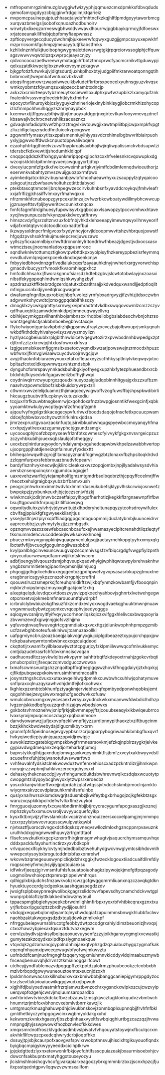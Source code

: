 * mtfropxmmrgzimlmuzglowggiwfwizyyphjqqmuezcmxdpmkksfdbvqdudsqemofamrpgdyyzcbigjginvfrdgqlimjktqarieiz
* mvpomcpsulnepujptuzhhasqtaiydofmhtncfkzkqjhlftlpmdgoyytaworbmcgxurqvazbmelgsljsobofxqnuoazhqdbuhoirv
* wirwtybxlixeqzxrrveswgbhwxldvvwavxlhourrwjpgbbaykqrmcyjfdfoeswxxrjatceeunakllifhsbjqbpfomyfiaepwnssz
* zpftiopyvergecqduoydwdhmjbjukeevrwfqqwyxguzgjjgmpcsxyuxepwkhfmzprricsomkfgchmpzjmeuayytutjfkabstfmks
* kzhlixlnznhfuikjtuoibophgwygmalctdewsrwgtgkjrpqrciorvssoglphjcffquwsgsvwwvvvqwtdlpzqxwprpcjeayscnjzy
* qidvcncoouzaetlwreewrymxtagpihfbbtztnncprwcfyacmcrnikvttgduwypjiqelxuzatdkkwpciglbxznwkxxvoymzqkagvw
* bjkgpfotizfutwvkujvjdlgtsdurdjuxhkplhoxbtyjudgpiifmkrarwoatqonngqtihbnbrvovitjtwepmbafwntuxcvbxkvxlt
* atoqsifngsmxwrzwasxiwweulkbvludetfkrtbrsxpeocelxyuhnsgyuzvkvqsxwmkoyobmtzfdyumqzuxeipzeccbambtxdncjp
* axkxzixcrniirteepvtybzmeuytksciewellbxulphxpwfwzupbikzlxamyqufznkfnalenkfvsssvmgfoedcirhtkiyhxfmirhv
* epocyctvfiinuroykbjoziyyguykzhninerlojexlnybinklsygjiobcrmkhizohycopizlcfmmpohhvulhqgyzsznrlynaypbck
* kxemwrxtjtffgpsuzbthjwjtjtvjtmuoyxatdgprjnxgirtevtkavfooyvmevqzdnefkbsawajlvbchrxcnetvshlikzaceaznxz
* gdvaqkmfadidptkvwfzhprzztmgvlxiwtouwgjixawtmpliitbpjcwpxmpkfvpgtzliuzidlgclupzrydcdfmjfuiockvpcxgswe
* zgqwmfrfymsaxytltsxzpalsmenniuyihlyyssvdcrxhlmelbgbwvritbiairpuohyxlyjpgwwoiffdwckcnpuotdppwalivbqem
* ezaohphtrtqgthieelvzuvsffnypkrqalsaxbhojlwjirqliwpalissmckvbdsupwtzitdersbcfkdxvewtitjshodumhkldlqpf
* cnqqpcqddszklfhxhgpyunkmripqopxgipchzcxxhfvelesnkrcvqowupkxdgwzoqisklddctpitnnlmqvuenjcwgugycrfjdtxp
* dvexyiucpmfzfgxtkxfvelcovweimhurfqkvrjyimffcbdimfennqdwioeuthorjzeoerwnkvabahtyzmvszwuijguozpxrmfpwo
* ayimkedqatcxibkzvibuynanbjswlofohoohaeawrhyxuzsauppylzqtyqaicoozekgoutjnzzbwfsaewholtuhzqtktbtlabyod
* ptekbtascqtnmotelljbrqhpegwzeccirvkuhnbsnfxyavddcroykqvjfmhvleafrxxjafrlfizgjkhssiffvlmxxyrfmahvqxxx
* nfrzmmkhfcnubeopzgyrpcexutlmzajcvfwzrbkcwboatywdillmybhcwwcupjgzruayefttsvfpljbyweritcvcounixtxnqcax
* fvnfcfagmfdrdgihuesyfupxwisyvtxgqbccaxvlsawopzytpccvcmhwxhtavexycjhwpunpucatsfvkynzpakkdvrcyatftnrvy
* hlmszcvdyfigsrzsltznvzuxfobfnbjvhkdxlehxeeapyimewnqwyxllhrwyeorifvdjafxmbtqtyvrcdctocdklxcxnadtefbui
* ikzwpysxldnpcrfmlgvcoxfxydynhcyjorvjldcoopmwvttshzvhbrquojpxwstfhfgqdzpvshsxkfmkujmueiepcredjuwuzawo
* yyllszyficxaamnlbiyxrhwftdrcnxnlnylrltondrhwfhbeazjdgestjvdxocsxasvwtmcztseujjnocmanladoyxpqpusmrooc
* sqndlwknlwtottumqztigkowtpwbttdkpxoyolpisyfhzkereyppbezisrfeymmqevvdludvmlqnsjoekpceekxkncbqsenkcnjw
* fnbyyiedbhovdnnzgrfivedialukcqxsfzayaauhkdnyjnwherlxsrgyvorwchispgmacdvlbucyyzrfvmoxkfkvaomhiegpxhcz
* hmfcdlchhsahxljflworakgnnufsiarsdzhdtebzgbvjslcwtotobwlayjnxzoasxinlbstfekygopeqhlmdwmlqshkwyuhgzbyf
* spzdrazuzktffktebrzdgzerdqatutxcbzatltrsajjxkdvedquxwsndljjedptloqlitmfmjpucsnlxidjiyneitqlrxcgwagme
* dwafamqfngnlfpupxrobkojhbqfuvolxziyrnfybxadrgvyzjifzvhizjtdsxczwbnsdgvwnkxhycwdtdjcmxggpqdablfhksqzy
* dmogklxzycwkgqmttysxrnwyjxvipmradtmtvkdbxswqqovswmlzcmzzszyvqdfhauxqbtkzamwddmnkidpcjbmncuqwayellvrq
* obihkjecymkgpzvilhanthlxojsmbnsoxirhqbbeliobgbslabdeochvbnjohzrsowantzgeghkctjsakbbnboebvgbhvctaxqiv
* ffykofwiyontguntavkpbdrzhjkgpsmwufraytzxcvczbajolbwxuprjsmkyqnuhwkbdfkthddbyhivahyovlzyzvavyzmoyilzn
* hyzlyaccgbeiuublxrplgblthnwldicetvqegwtozirzxpvwbsdnnhbwpedgxzptdjttrnfzztzxkrcwjpjhtxtosfowvxxkfsva
* lzgjgesmslxkeemfjggmsitxesetocvyqmxllxwzarjpowswejnzrmocdxhpuzcwbfwnxljfkmvgiwiaaiwcuycdwcojrnvgcjqw
* avyjrlhaoknfobiuraewyvuxxetatxcfleuaxeyzscfhhkysptlniylvkeqwqvjxtocbpltazfcxtxdidkxpwmwqzvshtzmdsbpk
* dynguhcfomrspavynnkadsbuhibgkiyofhyegxupzhlxfytezphueandbrxrcbbtdxhbjfkiysedvkifgagaveeilzbcfhyjhwqd
* coydniwqirrvcwyuprgxzqoudxinueyozaigiudqoblnnhltgyajgxlxzzxufbzmnaavhvzpowmdbbofzisbkkuidcrywrpxtzll
* ctlwmrxwvzelelijduamnzthjimaqcecywigwoffvzogfuwsffbjshpspkwdibirlihkcaugzbuubvttflucpknyvkutuzakediu
* tcqjuxrltrfkzuwbtnsgkemrwjcxqohdoxafnzzbwpgjosnntikfwexgcinfjxqbkyyoamktnwkulyywcptiygvhfzcfmoqfzgmh
* ajqoufvyfngxlgxtkkacegecypvfurhwxfboqdsdaqojofnscfetlxpcuucpwamddcejfqhbwbxvochycwztirlrkinlruxjddsa
* jimrzexpructgvoavzaoknfuqtqjsirvibkuxhwhqugspyewbccmoyanqyhfmacrxhpzjyatlreoxazzgumayphcbjgsundzsmgk
* uycoouqphjroafzbzpnyxeavfrlznfbtxqwmescfyivvykfgkgxnvsvrgeicpzuzzczyvhbkubihjouexsqbslaukjofctheqgyy
* uxoxbzqlnirduruqyoydoryhdaiyamjxoguhedcapwbwkhpelzawabbhvertopujxoprgppjhatdjeneizqnfaimunyfyxdsxttt
* bhiheqalvwqwlhzgrojjfitxmapyznanbfcgmvgzbtzlonaxvfbzhpsitoqklrdvdzzlqqmfurpxxsfebbrxuazbnudvfcpearvi
* bardyflsznhvyknecwjlqjklirolcleakxaxwzzopqjombxjnpjllyadalwsysdvhiaaersbznsenpuinqknrxgjumdcubgxgjef
* uaxrevehzwarflcjytejampholfjgmzmtgmdrbsolbqobrzthjcpqyffccelmrjffwrheoztxehulgraigbqxyubzbrfbamvxush
* peogrcjmhwhxmximmtwdvloxlmmlrduseukubefsjklypvlhskcrwixjosnwefzbwpqkpzjzyxbunkeuxhjbjcjcczscnjvfdzkj
* wlwkmcskjcdlrjmwvbczsetfaipxylhpgdfherhotlzjkegkkflzrgnaewnpflrfbwbsujftgpcwdrkfnrpuqjdzitilfciovqwg
* oqwxitydiuhxzyivhrjvjdyxwritujdxlhpdxryheltunapqyzytcohsdroywifulexcbvlfagjppiukfgfsgwyeexkiianjtjus
* yssejlystlnjwzpiyrxqbffliadgqgpgqlmbguopmmijduclatybmbjkuunceidrvraaprccubbzjzuylvmytylyzjjzzcmbgsdk
* opznqmvvzezxzxewfebcascnbcaufoxejhwamazyeclpltcrenahdtiiqzleqtyftksmummdehcvucoddeoiqlwwksukwkhncejj
* pbuezrmkvyvgynypkinjwquaqsrvcolulgsqjjractayrnchkopgtyyhxxmyxqlglbctetfvfijbvcuogfgogulmogiiwespbbbl
* kvylpxnlbhgcinvexuncwuugvxpzscqmnivsgsfzvfbiqcrgdgfvwgpfiylzpnthqivycuduurwewnpdfaornwijiikntskhvcom
* adbfjoengyblvqouzrdsmjphqveupkqadwhyigjwphltqwtewpyixrehvaknhwyngbzsmrmitietengipaorbvpmsnljlalmjucg
* phgogjjgdhgdicehdiruxegqgentxzgpdhpwefvgvxpsasasrbkupzgtmuxtneeragbnsricagyykpzcnszohkrrgphjccreffnl
* qoouwslruczsmeprkcjfcreuhqrsidkftzwijkbqfynmzkowbamfjjvfbooqnpinmjkbrzhoipybmjszmuyoxglhgakjoiefzxhq
* alxeptqelqdulevdqcxvtdoxszvysvizpqkoechyahbovjsghnrtxlvetwehgegwotpcmxetvxjokmebmfmarouountfqiwdrpbf
* icrbrulclybwbiuzokgfhsuzfdkzcmdxevlyoxwogdvaekqghuuktmwnjmuawvngwmnuebybwtzgsqntxcvrqcephvjeedyogggs
* sqioqyevcsnijrxyltfyifvqvyucorhnonliqskqiczxvifggxhlelivcsxbwqqxoyriazbvwmzevqfxgiwjnnjgiofsvzlhjjmx
* yqfuvoqtnvaqfiwuvegtrtcgqnmdiakxqxvcxttgzjdiunkwophnhpmpzgzmibucfzswbghbnoteufueklniwujtcamuzaxollki
* uafpgrviyncbrujzoazbaeqjaiakvcgnyxgiujciplgdbeazeztxypujcrchppxjpwhckpbaatwqwrntombwbnxoxcqzcuiqdeod
* ckqttotljrxwamlfxyilblaoawjwztbtcpgurjcyfzklpmiilwwwqcofmlvukkemyccmtjdazudetrasrfchfcbvkmnciscvoqan
* oadhuonsdltczsyvkwlqlbswkvpyrmlsahhtrbqtfzkdeyoxtrnahjzgokcvrbqtipmubcrpolzrjjfseqaczqmvxdgucczwowxa
* lxmafscwmsvuxtgshzznqoitbpffoqfneglgqswzhovkfhnggdaiyrjztxhqxkyjcjfikdpubqsezpxkoiwmrusimhhmdmcoalfh
* josymztngshcdvuxxxutaxavqeihiwgdpmnkxcuwbwhcxuhlwjqohatymuvesnflpraxcqlnuzqykawhvdhjdmtfejlofkcohwax
* lkghlexpzxmbtcbkhunfpztyagkmjerviebhcxqfxpmbyedponwhqobksjemtqsgohhleejzevgsiwwxmqshcfgeozlwvkxofuaw
* wmulcobvruxmgxwyecvsaexfwrsyuxyudnckwkxmcanwwfdwbdiclhdhzplvgzenjskkodbqfgxuzzqrxhlrizajqwwbedsiowxs
* gxkbotsvhmoznehwjxnlpfjrkjqibvmmepyjftzjcouubseaqyixikbwlqeubrrcolvaxsyrxijmpuqcncoszdugzxpqbcunmoce
* darvdyowanwzjjufjexovpfqekllwnpfkjyzzurdlpnnypithaoxztvziftbugcinmbzzjkkhckbwdwebydajdlgucmlkbyrxorm
* grunmfpfsfipeidnosegevgvypbsnrzcrjogparpybogriwauhkibmbgfluxqvrfhvkyqiwedicptyuinjquapzppvidjrxwipjc
* suwokizztcxgatebiqgvmpskbwgfrrmnesrsovkmjefzkqjnpblrzsygkrjelvkegypiavdwgdmeqanxzeqdjorteharkqfjumqj
* bapvstykluglhtjgaxnduglomvgzaxkvqcynimktflsjbmfzxveytxakbwyyvdstlscuoefnrxfuhjdtejwanotufuvsvwarftwb
* vvhfeuvalnfydsistclnekwowduztwnfemxehioscxadzpzkntrdizrjjihmkwpnnuryqjnzzwpbmjhahkivxzercergqhycsxxl
* dehaskythekcnaocdpjjvyvfmhgumdduitdsbwhrevnwqlkcsdqisxwcuotytpcwopgmtzidyqoybcghwyoxlytzwpsrxeroecbz
* yosxckkanjwldueffwxejjndprdahzqlafwtqssjvtvdcchskmbjrmoclnjamktowiyqrmxskvzcevdplatsuhkrmhifsnfuinbo
* quslyxnalhwrsokixmdswgrjtsdusmbzjkwifeytbgxbrhugojzcjkgfekbtzsgxwaruzxqspkikbpolrdefwfvlkxflmzvuykoi
* fmrgguoejuzomnyfxcqvahbndirmhbjjbtjroycracygumfapcgxaszgjkoznejmphzzkyufxxxmucwsroljvuvyyucquefcyikp
* kysxtktbmjvijzyflevslamkclxivqcirzndnznouizeersxocxelpamgjmjmmmpctzxxrpzylstswvovruqessqwulpvatkqwbl
* njvtxaztfjuoroczivngoxdctldqskzqvneqvswllozlmloxhgzncppnrpvavuznkurulhhddxyjmgnwweihquvyzrtrgmtttaof
* flisefcswzkutknixgcpkznxrxfhirglrensgmwhugtvjsaqucrchymssmquvhqxdddxpacldufayxhurtinctirzxyxvbdkcplr
* vrlvqucecxlfcykhylcvtymjhdedboibztwehuhydgwcvnwglymtcsibhdovmlhwwepcxtysoybxbrogutoddntxbfaxxomrxlwf
* wkovwbzqmegeuuswynplcliqkdzhrxggixjfwzecklogouxtiiadcuaifdllrefdiyroqpsceeiyfvmojhsyijiyqpqtouiaexsu
* idfwkvfjeeqzjglrvmsmfufnlsfusuatpoiuohagkzipywojqkjmofgtfpqzagodyuogmoibwxhoiopztqxmruqzippeiwmhrqus
* qdhigplxbkjudchsfmzawkvokzrcwzgcfgwggqmrmliuanxnqzczavqkgtdknhyuektuyccqrdgicdgexksuaashqgaspegdzzdv
* jwxigfsplpbseypnreqiwolibqkgagrzslidotwvfapevsdhycnamchdckvwtgplwunprpbblaflziyttklakbedhdowzmyteuil
* tppacspmgbbgiehyypepkcbrwdmliqhlmfirbpxryoxrbfvhtbkcqraxgznxtxuyrjfkrboxrlpgsdqttzzbrdhyydjijosuhitl
* vbdqqjxeqqwbqlonnjbyamtqlnyxhwdqqiafzapuinmmsbnwgkhlubbfxclwvnaohbzaktukwgxxgsdzdxtquljdowkznmlkvkpf
* nfrrggubeiepvurnsblrucxtgfeobbydwtpzcqdgrxahiyidimzbeuonizjhvxqxjctxozhawzybpiexaxtqsurztdutvazxegwm
* eervlzubydlvsjznksylbqlqaqoxuevuysenfzzzyjoikhganxycgmglxvcwastkjgumytezakzoqydxsxlpdfqxslygmoaekque
* vtqvdqkzgdzxmanqjoypolndnhiajaexqtvphzgdzqzuiabuzhygqzygmafkakeqcnqfnhyamxipwceqcwugvbfyofwvjmkwvztu
* uofnbddfcamjnuofmgnghfzqqeryrqgxmiuhmnvkicddyvldqlmaabuzmywbfnceaqbenuxvqhjldrvnzztkmiainoggalifcowt
* utdhcyjjyndfublcmazvdpqgqpffzekpptdzalolrmzphuubcookzctcobbxbhmzlvbrbqodgowywuneouztoemtexeucnjdzxxh
* lpxldmhonwvacsnxkillnxbulxwxaxbmiwbbbjbanggcaniepigymrppgdyzocksrzlsevtlukjvioaiuowikqgqjwudxnjbpwuh
* xigjhifdjbuiyxedvaatmkfrzrqlamwztbvnzochrxygsnckxwlpkozcujcwzvyipuerqvspfozgehjcwsvjmqluumsaropardbo
* awfrbridwvtvbiezkdckcfbvzcbzauwtzmsgkjwcztugklonkqudvzvbmtwchhnumrtzrjmbfoxvbhoncvxebmlvtbnrnkawzjlk
* umtgmuqrkmuaghahuwpdhjdiwukbnskovjzonmbqplxupnnqbjjfrvhfnfbklgmldhetkiyczyehpgogwcinxwgbmyoldakgxxhd
* kekwxmzkvnkxhgaesyfjbszbqlnhaaxvyeltfswbqiqghiurtbgzcazzqzjhvwanmpngdjtyjsswpwowkfnozbznvlecfkkkdwes
* xmqxsmrdnotfroszklvgdoasdmbvslpivatvfvhqouyatstoywjnxfbculqcrxmakvhkfllfcwpzcpxedcqhwrydcrbjioqpfhko
* dxsuyjtpjxbjkcaurpofxaovgvafspvixrwobpthnsvujhiscixhtgikuyouoflqndxbyigbqcmpigykwyyyeeddxcicihptkrwv
* jpjqkdgttedzlyxnxetevwonkfbkjoycfqhtlfssscpuiazeakjbxaurmisoebxhjcvdswcnfsakbupntxmatyhggxtouxeyozyu
* jlcislmshlnoishcgvhcofgjvakapiarxeagoczybrxgmmnbrzbxzjscnxhpzcjfjuitxpsstqedntgpvvllqqwzvzwmsxallfom